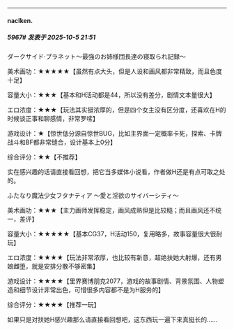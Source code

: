 ﻿
*****

####  naclken.  
##### 5967#       发表于 2025-10-5 21:51

ダークサイド·プラネット～最強のお姉様団長達の寝取られ記録～ 

美术画功：★★★★★【虽然有点大头，但是人设和画风都非常精致，而且色度十足】

容量大小：★★★【基本和H活动都是44，所以没有差分，剧情文本量很大】

エロ浓度：★★★【玩法其实挺浓厚的，但是四个女主没有区分度，还喜欢在H的时候谈正事和聊感情，非常罗嗦】

游戏设计：★【惊世低分源自惊世BUG，比如主界面一定概率卡死，探索、卡牌战斗和BF都非常缝合，设计基本上0分】

综合评分：★★【不推荐】

实在感兴趣的话请直接看回想，把它当多媒体小说看，作者做H还是有点可取之处的。

ふたなり魔法少女フタナティア ～愛と淫欲のサイバーシティ～

美术画功：★★★【主力画师发挥稳定，画风成熟但是比较糙；而且画风还不统一，差评】

容量大小：★★★★★【基本CG37，H活动150，复用略多，故事容量很大很耐玩】

エロ浓度：★★★★【玩法非常浓厚，也比较有新意，超绝扶她大射爆，还有男娘雌堕，就是安排分散不够密集】

游戏设计：★★★★【里界赛博朋克2077，游戏的故事剧情、背景氛围、人物塑造和细节设计非常出色，可惜很多内容都不是为H服务的】

综合评分：★★★★【推荐一玩】

如果只是对扶她H感兴趣那么请直接看回想吧，这东西玩一遍下来真挺长的……

